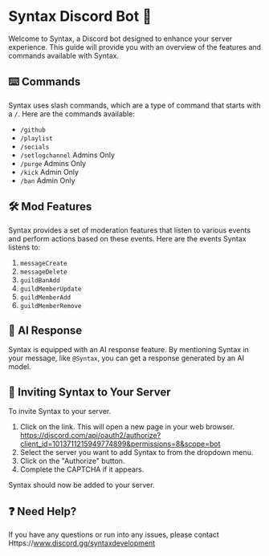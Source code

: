 # Syntax Discord Bot :robot:

Welcome to Syntax, a Discord bot designed to enhance your server experience. This guide will provide you with an overview of the features and commands available with Syntax.

## :keyboard: Commands

Syntax uses slash commands, which are a type of command that starts with a `/`. Here are the commands available:

- `/github`
- `/playlist`
- `/socials`
- `/setlogchannel` Admins Only
- `/purge` Admins Only
- `/kick` Admin Only
- `/ban` Admin Only

## :hammer_and_wrench: Mod Features

Syntax provides a set of moderation features that listen to various events and perform actions based on these events. Here are the events Syntax listens to:

1. `messageCreate`
2. `messageDelete`
3. `guildBanAdd`
4. `guildMemberUpdate`
5. `guildMemberAdd`
6. `guildMemberRemove`

## :robot: AI Response

Syntax is equipped with an AI response feature. By mentioning Syntax in your message, like `@Syntax`, you can get a response generated by an AI model.

## :incoming_envelope: Inviting Syntax to Your Server

To invite Syntax to your server.

1. Click on the link. This will open a new page in your web browser. https://discord.com/api/oauth2/authorize?client_id=1013711215949774899&permissions=8&scope=bot
2. Select the server you want to add Syntax to from the dropdown menu.
3. Click on the "Authorize" button.
4. Complete the CAPTCHA if it appears.

Syntax should now be added to your server.

## :question: Need Help?

If you have any questions or run into any issues, please contact Https://www.discord.gg/syntaxdevelopment

